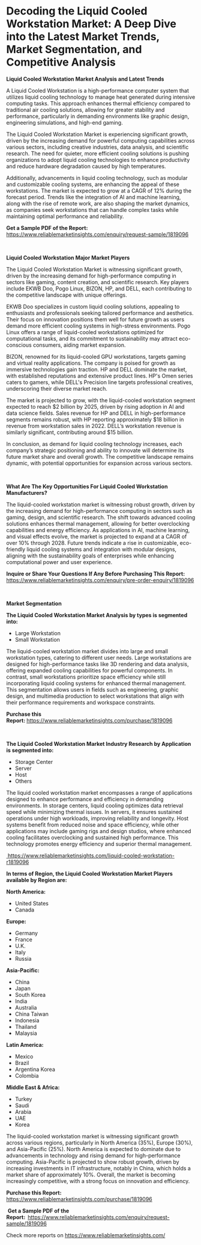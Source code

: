 <p><h1>Decoding the Liquid Cooled Workstation Market: A Deep Dive into the Latest Market Trends, Market Segmentation, and Competitive Analysis</h1></p><p><strong>Liquid Cooled Workstation Market Analysis and Latest Trends</strong></p>
<p><p>A Liquid Cooled Workstation is a high-performance computer system that utilizes liquid cooling technology to manage heat generated during intensive computing tasks. This approach enhances thermal efficiency compared to traditional air cooling solutions, allowing for greater stability and performance, particularly in demanding environments like graphic design, engineering simulations, and high-end gaming.</p><p>The Liquid Cooled Workstation Market is experiencing significant growth, driven by the increasing demand for powerful computing capabilities across various sectors, including creative industries, data analysis, and scientific research. The need for quieter, more efficient cooling solutions is pushing organizations to adopt liquid cooling technologies to enhance productivity and reduce hardware degradation caused by high temperatures.</p><p>Additionally, advancements in liquid cooling technology, such as modular and customizable cooling systems, are enhancing the appeal of these workstations. The market is expected to grow at a CAGR of 12% during the forecast period. Trends like the integration of AI and machine learning, along with the rise of remote work, are also shaping the market dynamics, as companies seek workstations that can handle complex tasks while maintaining optimal performance and reliability.</p></p>
<p><strong>Get a Sample PDF of the Report:&nbsp;</strong> <a href="https://www.reliablemarketinsights.com/enquiry/request-sample/1819096?utm_campaign=2453&utm_medium=2&utm_source=Github&utm_content=ia&utm_term=18022025&utm_id=liquid-cooled-workstation">https://www.reliablemarketinsights.com/enquiry/request-sample/1819096</a></p>
<p>&nbsp;</p>
<p><strong>Liquid Cooled Workstation Major Market Players</strong></p>
<p><p>The Liquid Cooled Workstation Market is witnessing significant growth, driven by the increasing demand for high-performance computing in sectors like gaming, content creation, and scientific research. Key players include EKWB Doo, Pogo Linux, BIZON, HP, and DELL, each contributing to the competitive landscape with unique offerings.</p><p>EKWB Doo specializes in custom liquid cooling solutions, appealing to enthusiasts and professionals seeking tailored performance and aesthetics. Their focus on innovation positions them well for future growth as users demand more efficient cooling systems in high-stress environments. Pogo Linux offers a range of liquid-cooled workstations optimized for computational tasks, and its commitment to sustainability may attract eco-conscious consumers, aiding market expansion.</p><p>BIZON, renowned for its liquid-cooled GPU workstations, targets gaming and virtual reality applications. The company is poised for growth as immersive technologies gain traction. HP and DELL dominate the market, with established reputations and extensive product lines. HP's Omen series caters to gamers, while DELL's Precision line targets professional creatives, underscoring their diverse market reach.</p><p>The market is projected to grow, with the liquid-cooled workstation segment expected to reach $2 billion by 2025, driven by rising adoption in AI and data science fields. Sales revenue for HP and DELL in high-performance segments remains robust, with HP reporting approximately $18 billion in revenue from workstation sales in 2022. DELL’s workstation revenue is similarly significant, contributing around $15 billion.</p><p>In conclusion, as demand for liquid cooling technology increases, each company’s strategic positioning and ability to innovate will determine its future market share and overall growth. The competitive landscape remains dynamic, with potential opportunities for expansion across various sectors.</p></p>
<p>&nbsp;</p>
<p><strong>What Are The Key Opportunities For Liquid Cooled Workstation Manufacturers?</strong></p>
<p><p>The liquid-cooled workstation market is witnessing robust growth, driven by the increasing demand for high-performance computing in sectors such as gaming, design, and scientific research. The shift towards advanced cooling solutions enhances thermal management, allowing for better overclocking capabilities and energy efficiency. As applications in AI, machine learning, and visual effects evolve, the market is projected to expand at a CAGR of over 10% through 2028. Future trends indicate a rise in customizable, eco-friendly liquid cooling systems and integration with modular designs, aligning with the sustainability goals of enterprises while enhancing computational power and user experience.</p></p>
<p><strong>Inquire or Share Your Questions If Any Before Purchasing This Report:</strong> <a href="https://www.reliablemarketinsights.com/enquiry/pre-order-enquiry/1819096?utm_campaign=2453&utm_medium=2&utm_source=Github&utm_content=ia&utm_term=18022025&utm_id=liquid-cooled-workstation">https://www.reliablemarketinsights.com/enquiry/pre-order-enquiry/1819096</a></p>
<p>&nbsp;</p>
<p><strong>Market Segmentation</strong></p>
<p><strong>The Liquid Cooled Workstation Market Analysis by types is segmented into:</strong></p>
<p><ul><li>Large Workstation</li><li>Small Workstation</li></ul></p>
<p><p>The liquid-cooled workstation market divides into large and small workstation types, catering to different user needs. Large workstations are designed for high-performance tasks like 3D rendering and data analysis, offering expanded cooling capabilities for powerful components. In contrast, small workstations prioritize space efficiency while still incorporating liquid cooling systems for enhanced thermal management. This segmentation allows users in fields such as engineering, graphic design, and multimedia production to select workstations that align with their performance requirements and workspace constraints.</p></p>
<p><strong>Purchase this Report:&nbsp;</strong><a href="https://www.reliablemarketinsights.com/purchase/1819096?utm_campaign=2453&utm_medium=2&utm_source=Github&utm_content=ia&utm_term=18022025&utm_id=liquid-cooled-workstation">https://www.reliablemarketinsights.com/purchase/1819096</a></p>
<p>&nbsp;</p>
<p><strong>The Liquid Cooled Workstation Market Industry Research by Application is segmented into:</strong></p>
<p><ul><li>Storage Center</li><li>Server</li><li>Host</li><li>Others</li></ul></p>
<p><p>The liquid cooled workstation market encompasses a range of applications designed to enhance performance and efficiency in demanding environments. In storage centers, liquid cooling optimizes data retrieval speed while minimizing thermal issues. In servers, it ensures sustained operations under high workloads, improving reliability and longevity. Host systems benefit from reduced noise and space efficiency, while other applications may include gaming rigs and design studios, where enhanced cooling facilitates overclocking and sustained high performance. This technology promotes energy efficiency and superior thermal management.</p></p>
<p><a href="https://www.reliablemarketinsights.com/liquid-cooled-workstation-r1819096?utm_campaign=2453&utm_medium=2&utm_source=Github&utm_content=ia&utm_term=18022025&utm_id=liquid-cooled-workstation">&nbsp;https://www.reliablemarketinsights.com/liquid-cooled-workstation-r1819096</a></p>
<p><strong>In terms of Region, the Liquid Cooled Workstation Market Players available by Region are:</strong></p>
<p>
    <p> <strong> North America: </strong>
        <ul>
            <li>United States</li>
            <li>Canada</li>
        </ul>
        </p> 
    <p> <strong> Europe: </strong>
        <ul>
            <li>Germany</li>
            <li>France</li>
            <li>U.K.</li>
            <li>Italy</li>
            <li>Russia</li>
        </ul>
        </p> 
    <p> <strong> Asia-Pacific: </strong>
        <ul>
            <li>China</li>
            <li>Japan</li>
            <li>South Korea</li>
            <li>India</li>
            <li>Australia</li>
            <li>China Taiwan</li>
            <li>Indonesia</li>
            <li>Thailand</li>
            <li>Malaysia</li>
        </ul>
        </p> 
    <p> <strong> Latin America: </strong>
        <ul>
            <li>Mexico</li>
            <li>Brazil</li>
            <li>Argentina Korea</li>
            <li>Colombia</li>
        </ul>
        </p> 
    <p> <strong> Middle East & Africa: </strong>
        <ul>
            <li>Turkey</li>
            <li>Saudi</li>
            <li>Arabia</li>
            <li>UAE</li>
            <li>Korea</li>
        </ul>
    </p>
    </p>
<p><p>The liquid-cooled workstation market is witnessing significant growth across various regions, particularly in North America (35%), Europe (30%), and Asia-Pacific (25%). North America is expected to dominate due to advancements in technology and rising demand for high-performance computing. Asia-Pacific is projected to show robust growth, driven by increasing investments in IT infrastructure, notably in China, which holds a market share of approximately 10%. Overall, the market is becoming increasingly competitive, with a strong focus on innovation and efficiency.</p></p>
<p><strong>Purchase this Report: </strong><a href="https://www.reliablemarketinsights.com/purchase/1819096?utm_campaign=2453&utm_medium=2&utm_source=Github&utm_content=ia&utm_term=18022025&utm_id=liquid-cooled-workstation">https://www.reliablemarketinsights.com/purchase/1819096</a></p>
<p>&nbsp;<strong>Get a Sample PDF of the Report:&nbsp;&nbsp;</strong><a href="https://www.reliablemarketinsights.com/enquiry/request-sample/1819096?utm_campaign=2453&utm_medium=2&utm_source=Github&utm_content=ia&utm_term=18022025&utm_id=liquid-cooled-workstation">https://www.reliablemarketinsights.com/enquiry/request-sample/1819096</a></p>
<p><strong></strong></p>
<p>Check more reports on <a href="https://www.reliablemarketinsights.com/?utm_campaign=2453&utm_medium=2&utm_source=Github&utm_content=ia&utm_term=18022025&utm_id=liquid-cooled-workstation">https://www.reliablemarketinsights.com/</a></p>